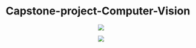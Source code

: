 # Capstone-project-Computer-Vision
<p align="center">
    <a ><img src="https://github.com/ahmedelsayed968/Capstone-project-Computer-Vision/blob/main/images/19.2%20capstone_coins.png"/></a>
  </p>

<p align="center">
    <a ><img src="https://github.com/ahmedelsayed968/Capstone-project-Computer-Vision/blob/main/images/Screenshot%202022-09-30%20093444.png"/></a>
  </p>
